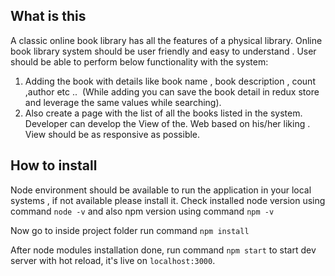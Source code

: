 ## What is this
A classic online book library has all the features of a physical library. Online book library system should be user friendly
and easy to understand . User should be able to perform below functionality with the system:
1. Adding the book with details like book name , book description , count ,author etc ..  (While adding you can save the
book detail in redux store and leverage the same values while searching).
2. Also create a page with the list of all the books listed in the system.
Developer can develop the View of the. Web based on his/her liking . View should be as responsive as possible.

## How to install

Node environment should be available to run the application in your local systems , if not available please install it.
Check installed node version using command `node -v` and also npm version using command `npm -v` 

Now go to inside project folder run command `npm install`

After node modules installation done, run command `npm start` to start dev server with hot reload, it's live on `localhost:3000`.





